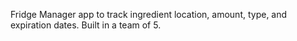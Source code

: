 Fridge Manager app to track ingredient location, amount, type, and expiration dates. Built in a team of 5.
